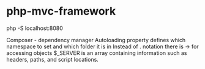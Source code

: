 # php-mvc-framework

php -S localhost:8080

Composer - dependency manager
Autoloading property defines which namespace to set and which folder it is in
Instead of . notation there is -> for accessing objects
$_SERVER is an array containing information such as headers, paths, and script locations.
